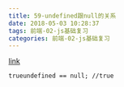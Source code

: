 ```yaml
---
title: 59-undefined跟null的关系
date: 2018-05-03 10:28:37
tags: 前端-02-js基础复习
categories: 前端-02-js基础复习
---
```

[link](http://web.jobbole.com/92105/)

```
trueundefined == null; //true
```
